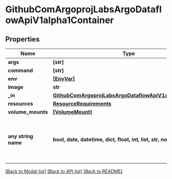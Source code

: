 # GithubComArgoprojLabsArgoDataflowApiV1alpha1Container


## Properties
Name | Type | Description | Notes
------------ | ------------- | ------------- | -------------
**args** | **[str]** |  | [optional] 
**command** | **[str]** |  | [optional] 
**env** | [**[EnvVar]**](EnvVar.md) |  | [optional] 
**image** | **str** |  | [optional] 
**_in** | [**GithubComArgoprojLabsArgoDataflowApiV1alpha1Interface**](GithubComArgoprojLabsArgoDataflowApiV1alpha1Interface.md) |  | [optional] 
**resources** | [**ResourceRequirements**](ResourceRequirements.md) |  | [optional] 
**volume_mounts** | [**[VolumeMount]**](VolumeMount.md) |  | [optional] 
**any string name** | **bool, date, datetime, dict, float, int, list, str, none_type** | any string name can be used but the value must be the correct type | [optional]

[[Back to Model list]](../README.md#documentation-for-models) [[Back to API list]](../README.md#documentation-for-api-endpoints) [[Back to README]](../README.md)


